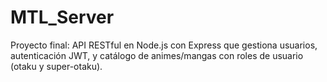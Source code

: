 # MTL_Server
Proyecto final: API RESTful en Node.js con Express que gestiona usuarios, autenticación JWT, y catálogo de animes/mangas con roles de usuario (otaku y super-otaku).
